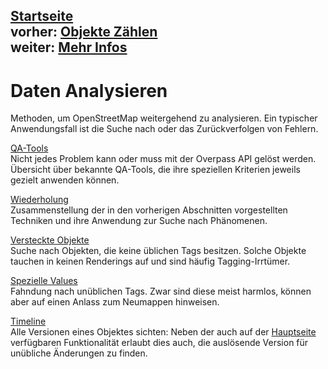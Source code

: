 [Startseite](../index.md)  
vorher: [Objekte Zählen](../counting/index.md)  
weiter: [Mehr Infos](../more_info/index.md)  
---

Daten Analysieren
=================

Methoden, um OpenStreetMap weitergehend zu analysieren.
Ein typischer Anwendungsfall ist die Suche nach oder das Zurückverfolgen von Fehlern.

[QA-Tools](qa_tools.md)  
Nicht jedes Problem kann oder muss mit der Overpass API gelöst werden.
Übersicht über bekannte QA-Tools, die ihre speziellen Kriterien jeweils gezielt anwenden können.

[Wiederholung](reminder.md)  
Zusammenstellung der in den vorherigen Abschnitten vorgestellten Techniken
und ihre Anwendung zur Suche nach Phänomenen.

[Versteckte Objekte](shy.md)  
Suche nach Objekten, die keine üblichen Tags besitzen.
Solche Objekte tauchen in keinen Renderings auf und sind häufig Tagging-Irrtümer.

[Spezielle Values](values.md)  
Fahndung nach unüblichen Tags.
Zwar sind diese meist harmlos, können aber auf einen Anlass zum Neumappen hinweisen.

[Timeline](timeline.md)  
Alle Versionen eines Objektes sichten:
Neben der auch auf der [Hauptseite](https://openstreetmap.org/) verfügbaren Funktionalität
erlaubt dies auch, die auslösende Version für unübliche Änderungen zu finden.

